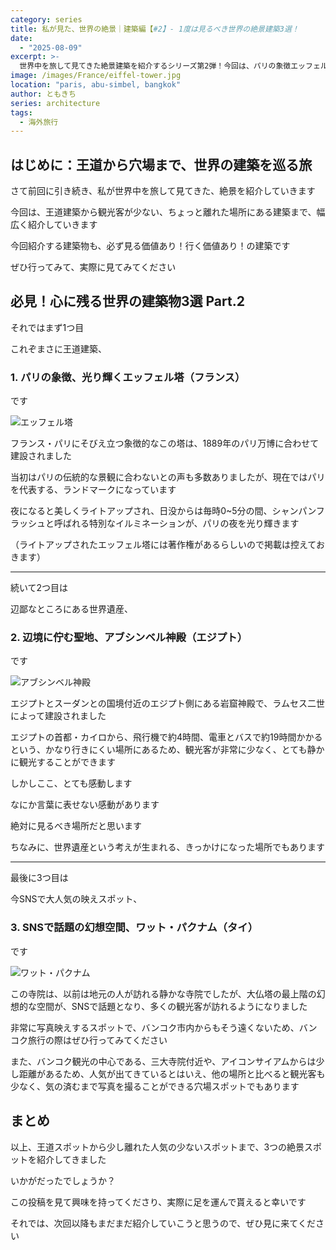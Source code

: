 ```yaml
---
category: series
title: 私が見た、世界の絶景｜建築編【#2】- 1度は見るべき世界の絶景建築3選！
date:
  - "2025-08-09"
excerpt: >-
  世界中を旅して見てきた絶景建築を紹介するシリーズ第2弾！今回は、パリの象徴エッフェル塔、エジプトの秘境アブシンベル神殿、そしてSNSで話題のタイのワット・パクナムをピックアップ。王道の観光名所から、静かに楽しめる穴場まで、それぞれの建築が持つ特別な魅力と感動を、筆者の実体験と共にお届けします。
image: /images/France/eiffel-tower.jpg
location: "paris, abu-simbel, bangkok"
author: ともきち
series: architecture
tags:
  - 海外旅行
---
```


## はじめに：王道から穴場まで、世界の建築を巡る旅

さて前回に引き続き、私が世界中を旅して見てきた、絶景を紹介していきます

今回は、王道建築から観光客が少ない、ちょっと離れた場所にある建築まで、幅広く紹介していきます

今回紹介する建築物も、必ず見る価値あり！行く価値あり！の建築です

ぜひ行ってみて、実際に見てみてください

## 必見！心に残る世界の建築物3選 Part.2

それではまず1つ目

これぞまさに王道建築、

### 1. パリの象徴、光り輝くエッフェル塔（フランス）

です

![エッフェル塔](/images/France/eiffel-tower.jpg)

フランス・パリにそびえ立つ象徴的なこの塔は、1889年のパリ万博に合わせて建設されました

当初はパリの伝統的な景観に合わないとの声も多数ありましたが、現在ではパリを代表する、ランドマークになっています

夜になると美しくライトアップされ、日没からは毎時0~5分の間、シャンパンフラッシュと呼ばれる特別なイルミネーションが、パリの夜を光り輝きます

（ライトアップされたエッフェル塔には著作権があるらしいので掲載は控えておきます）

---

続いて2つ目は

辺鄙なところにある世界遺産、

### 2. 辺境に佇む聖地、アブシンベル神殿（エジプト）

です

![アブシンベル神殿](/images/Egypt/abusimbel-temple.jpg)

エジプトとスーダンとの国境付近のエジプト側にある岩窟神殿で、ラムセス二世によって建設されました

エジプトの首都・カイロから、飛行機で約4時間、電車とバスで約19時間かかるという、かなり行きにくい場所にあるため、観光客が非常に少なく、とても静かに観光することができます

しかしここ、とても感動します

なにか言葉に表せない感動があります

絶対に見るべき場所だと思います

ちなみに、世界遺産という考えが生まれる、きっかけになった場所でもあります

---

最後に3つ目は

今SNSで大人気の映えスポット、

### 3. SNSで話題の幻想空間、ワット・パクナム（タイ）

です

![ワット・パクナム](/images/Thai/ceiling-at-wat-pak-nam.jpg)

この寺院は、以前は地元の人が訪れる静かな寺院でしたが、大仏塔の最上階の幻想的な空間が、SNSで話題となり、多くの観光客が訪れるようになりました

非常に写真映えするスポットで、バンコク市内からもそう遠くないため、バンコク旅行の際はぜひ行ってみてください

また、バンコク観光の中心である、三大寺院付近や、アイコンサイアムからは少し距離があるため、人気が出てきているとはいえ、他の場所と比べると観光客も少なく、気の済むまで写真を撮ることができる穴場スポットでもあります

## まとめ

以上、王道スポットから少し離れた人気の少ないスポットまで、3つの絶景スポットを紹介してきました

いかがだったでしょうか？

この投稿を見て興味を持ってくださり、実際に足を運んで貰えると幸いです

それでは、次回以降もまだまだ紹介していこうと思うので、ぜひ見に来てください
